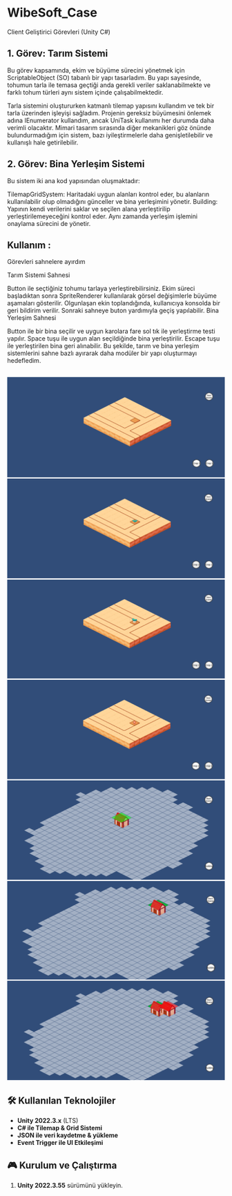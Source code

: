 # WibeSoft_Case
Client Geliştirici Görevleri (Unity C#)
## 1. Görev: Tarım Sistemi
Bu görev kapsamında, ekim ve büyüme sürecini yönetmek için ScriptableObject (SO) tabanlı bir yapı tasarladım. Bu yapı sayesinde, tohumun tarla ile temasa geçtiği anda gerekli veriler saklanabilmekte ve farklı tohum türleri aynı sistem içinde çalışabilmektedir.

Tarla sistemini oluştururken katmanlı tilemap yapısını kullandım ve tek bir tarla üzerinden işleyişi sağladım. Projenin gereksiz büyümesini önlemek adına IEnumerator kullandım, ancak UniTask kullanımı her durumda daha verimli olacaktır. Mimari tasarım sırasında diğer mekanikleri göz önünde bulundurmadığım için sistem, bazı iyileştirmelerle daha genişletilebilir ve kullanışlı hale getirilebilir.

## 2. Görev: Bina Yerleşim Sistemi
Bu sistem iki ana kod yapısından oluşmaktadır:

TilemapGridSystem: Haritadaki uygun alanları kontrol eder, bu alanların kullanılabilir olup olmadığını günceller ve bina yerleşimini yönetir.
Building: Yapının kendi verilerini saklar ve seçilen alana yerleştirilip yerleştirilemeyeceğini kontrol eder. Aynı zamanda yerleşim işlemini onaylama sürecini de yönetir.

## Kullanım :
Görevleri sahnelere ayırdım

Tarım Sistemi Sahnesi

Button ile seçtiğiniz tohumu tarlaya yerleştirebilirsiniz.
Ekim süreci başladıktan sonra SpriteRenderer kullanılarak görsel değişimlerle büyüme aşamaları gösterilir.
Olgunlaşan ekin toplandığında, kullanıcıya konsolda bir geri bildirim verilir.
Sonraki sahneye buton yardımıyla geçiş yapılabilir.
Bina Yerleşim Sahnesi

Button ile bir bina seçilir ve uygun karolara fare sol tık ile yerleştirme testi yapılır.
Space tuşu ile uygun alan seçildiğinde bina yerleştirilir.
Escape tuşu ile yerleştirilen bina geri alınabilir.
Bu şekilde, tarım ve bina yerleşim sistemlerini sahne bazlı ayırarak daha modüler bir yapı oluşturmayı hedefledim.
## 
![](Assets/Images/1.png)
![](Assets/Images/2.png)
![](Assets/Images/3.png)
![](Assets/Images/4.png)
![](Assets/Images/5.png)
![](Assets/Images/6.png)
![](Assets/Images/7.png)

## 🛠 Kullanılan Teknolojiler
- **Unity 2022.3.x** (LTS)
- **C# ile Tilemap & Grid Sistemi**
- **JSON ile veri kaydetme & yükleme**
- **Event Trigger ile UI Etkileşimi**

## 🎮 Kurulum ve Çalıştırma
1. **Unity 2022.3.55** sürümünü yükleyin.
